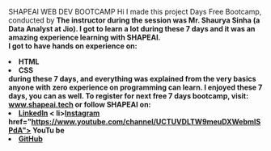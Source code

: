 SHAPEAI WEB DEV BOOTCAMP Hi I made this project Days Free Bootcamp, conducted by <b> The instructor during the session was Mr. Shaurya Sinha (a Data Analyst at Jio). I got to learn a lot during these 7 days and it was an amazing experience learning with SHAPEAI. <br>I got to have hands on experience on: <li>HTML <li>CSS <br>during these 7 days, and everything was explained from the very basics anyone with zero experience on programming can learn. I enjoyed these 7 days, you can as well. To register for next free 7 days bootcamp, visit: www.shapeai.tech or follow SHAPEAI on: <li><a href="https://in.linkedin.com/company/shapeai">LinkedIn</a> < li><a href="https://www.instagram.com/shape.ai/?hl=en">Instagram</a> href="https://www.youtube.com/channel/UCTUVDLTW9meuDXWebmISPdA"> YouTu be</a> <li><a href="https://github.com/shapeai">GitHub</a>

